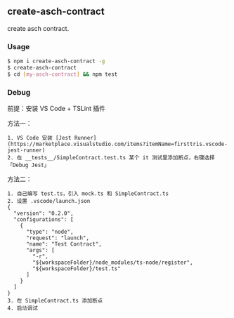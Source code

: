 ## create-asch-contract

create asch contract.

### Usage

```sh
$ npm i create-asch-contract -g
$ create-asch-contract
$ cd [my-asch-contract] && npm test
```

### Debug

前提：安装 VS Code + TSLint 插件

方法一：

```
1. VS Code 安装 [Jest Runner](https://marketplace.visualstudio.com/items?itemName=firsttris.vscode-jest-runner)
2. 在 __tests__/SimpleContract.test.ts 某个 it 测试里添加断点，右键选择「Debug Jest」
```

方法二：

```
1. 自己编写 test.ts，引入 mock.ts 和 SimpleContract.ts
2. 设置 .vscode/launch.json
{
  "version": "0.2.0",
  "configurations": [
    {
      "type": "node",
      "request": "launch",
      "name": "Test Contract",
      "args": [
        "-r",
        "${workspaceFolder}/node_modules/ts-node/register",
        "${workspaceFolder}/test.ts"
      ]
    }
  ]
}
3. 在 SimpleContract.ts 添加断点
4. 启动调试
```
